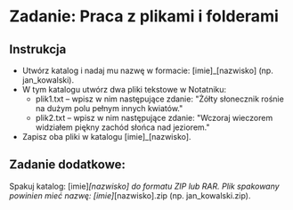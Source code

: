# Zadanie: Praca z plikami i folderami

## Instrukcja

- Utwórz katalog i nadaj mu nazwę w formacie: [imie]_[nazwisko] (np. jan_kowalski).
- W tym katalogu utwórz dwa pliki tekstowe w Notatniku:
   - plik1.txt – wpisz w nim następujące zdanie:
    "Żółty słonecznik rośnie na dużym polu pełnym innych kwiatów."
   - plik2.txt – wpisz w nim następujące zdanie:
    "Wczoraj wieczorem widziałem piękny zachód słońca nad jeziorem."
- Zapisz oba pliki w katalogu [imie]_[nazwisko].

## Zadanie dodatkowe:

Spakuj katalog: [imie]_[nazwisko] do formatu ZIP lub RAR.
Plik spakowany powinien mieć nazwę: [imie]_[nazwisko].zip (np. jan_kowalski.zip).